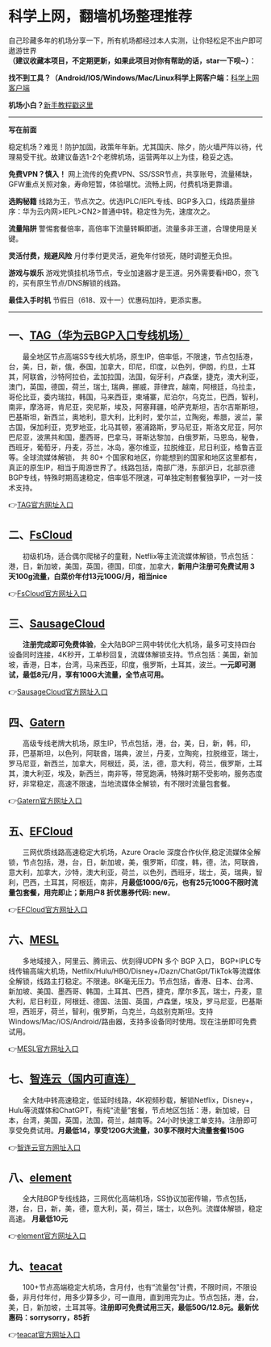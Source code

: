 # 科学上网，翻墙机场整理推荐

自己珍藏多年的机场分享一下，所有机场都经过本人实测，让你轻松足不出户即可遨游世界   
**（建议收藏本项目，不定期更新，如果此项目对你有帮助的话，star一下呗~）**：

**找不到工具？（Android/IOS/Windows/Mac/Linux科学上网客户端：**[科学上网客户端](https://github.com/JOELU141/v2raytrojanssrshare/blob/main/%E7%A7%91%E5%AD%A6%E4%B8%8A%E7%BD%91%E5%AE%A2%E6%88%B7%E7%AB%AFandroid%2Bios%2Bpc)

**机场小白？**[新手教程戳这里](https://github.com/WallKiller-glitch/V2raySSSSRShare/tree/main/%E6%96%B0%E6%89%8B%E4%BD%BF%E7%94%A8%E6%95%99%E7%A8%8B)

------

**写在前面**

稳定机场？难觅！防护加固，政策年年新。尤其国庆、除夕，防火墙严阵以待，代理易受干扰。故建议备选1-2个老牌机场，运营两年以上为佳，稳妥之选。

**免费VPN？慎入！**
网上流传的免费VPN、SS/SSR节点，共享账号，流量稀缺，GFW重点关照对象，寿命短暂，体验堪忧。流畅上网，付费机场更靠谱。

**选购秘籍**
线路为王，节点次之。优选IPLC/IEPL专线、BGP多入口，线路质量排序：华为云内网>IEPL>CN2>普通中转。稳定性为先，速度次之。

**流量陷阱**
警惕套餐倍率，高倍率下流量转瞬即逝。流量多非王道，合理使用是关键。

**灵活付费，规避风险**
月付季付更灵活，避免年付锁死，随时调整无负担。

**游戏与娱乐**
游戏党慎挂机场节点，专业加速器才是王道。另外需要看HBO，奈飞的，买有原生节点/DNS解锁的线路。

**最佳入手时机**
节假日（618、双十一）优惠码加持，更添实惠。

------

## 一、[TAG（华为云BGP入口专线机场）](https://tagss04.pro/#/auth/dZaVinMP)

&emsp;&emsp;最全地区节点高端SS专线大机场，原生IP，倍率低，不限速，节点包括港，台，美，日，新，俄，泰国，加拿大，印尼，印度，以色列，伊朗，约旦，土耳其，阿联酋，沙特阿拉伯，孟加拉国，法国，匈牙利，卢森堡，捷克，澳大利亚，澳门，英国，德国，荷兰，瑞士, 瑞典，挪威，菲律宾，越南，阿根廷，乌拉圭，哥伦比亚，委内瑞拉，韩国，马来西亚，柬埔寨，尼泊尔，乌克兰，巴西，智利，南非，摩洛哥，肯尼亚，突尼斯，埃及，阿塞拜疆，哈萨克斯坦，吉尔吉斯斯坦，巴基斯坦，新西兰，奥地利，意大利，比利时，爱尔兰，立陶宛，希腊，波兰，蒙古国，保加利亚，克罗地亚，北马其顿，塞浦路斯，罗马尼亚，斯洛文尼亚，阿尔巴尼亚，波黑共和国，墨西哥，巴拿马，哥斯达黎加，白俄罗斯，马恩岛，秘鲁，西班牙，葡萄牙，丹麦，芬兰，冰岛，塞尔维亚，拉脱维亚，尼日利亚，格鲁吉亚等。全球流媒体解锁， 共 80+ 个国家和地区，你能想到的国家和地区这里都有，真正的原生IP，相当于周游世界了。线路包括，南部广港，东部沪日，北部京德 BGP专线，特殊时期高速稳定，倍率低不限速，可单独定制套餐独享IP，一对一技术支持。

👉[TAG官方网址入口](https://tagss04.pro/#/auth/dZaVinMP)


## 二、[FsCloud](https://dash.996cloud.top/#/register?code=KufznxLC)

&emsp;&emsp;初级机场，适合偶尔爬梯子的童鞋，Netflix等主流流媒体解锁，节点包括：港，日，新加坡，美国，英国，德国，印度，加拿大，**新用户注册可免费试用 3 天100g流量，白菜价年付13元100G/月，相当nice**

👉[FsCloud官方网址入口](https://dash.996cloud.top/#/register?code=KufznxLC)


## 三、[SausageCloud](https://reborn.kaochang.ltd/#/register?code=VflSTInW)

&emsp;&emsp;**注册完成即可免费体验**，全大陆BGP三网中转优化大机场，最多可支持四台设备同时连接，4K秒开，工单秒回复，流媒体解锁支持。节点包括：美国，新加坡，香港，日本，台湾，马来西亚，印度，俄罗斯，土耳其，波兰。**一元即可测试，最低8元/月，享有100G大流量，全节点可用。**

👉[SausageCloud官方网址入口](https://reborn.kaochang.ltd/#/register?code=VflSTInW)


## 四、[Gatern](https://shuttle.gt-all.com/aff.php?aff=9643)

&emsp;&emsp;高级专线老牌大机场，原生IP，节点包括，港，台，美，日，新，韩，印，菲，巴基斯坦，以色列，阿联酋，瑞典，波兰，丹麦，立陶宛，拉脱维亚，瑞士，罗马尼亚，新西兰，加拿大，阿根廷，英，法，德，意大利，荷兰，俄罗斯，土耳其，澳大利亚，埃及，新西兰，南非等，带宽跑满，特殊时期不受影响，服务态度好，非常稳定，高速不限速，当地流媒体全解锁，有不限时流量包套餐。

👉[Gatern官方网址入口](https://shuttle.gt-all.com/aff.php?aff=9643)


## 五、[EFCloud](https://www.easyfastcloud.com/#/register?code=APZagrq3)

&emsp;&emsp;三网优质线路高速稳定大机场，Azure Oracle 深度合作伙伴,稳定流媒体全解锁，节点包括，港，台，日，新加坡，美，俄罗斯，印度，韩，德，法，阿联酋，意大利，加拿大，沙特，澳大利亚，荷兰，以色列，西班牙，瑞士，英，瑞典，智利，巴西，土耳其，阿根廷，南非，**月最低100G/6元，也有25元100G不限时流量包套餐，用完即止；新用户8 折优惠券代码: new**。

👉[EFCloud官方网址入口](https://www.easyfastcloud.com/#/register?code=APZagrq3)


## 六、[MESL](https://in.mesl.cloud/#/register?code=ggig1JoC)

&emsp;&emsp;多地域接入，阿里云、腾讯云、优刻得UDPN 多个 BGP 入口， BGP+IPLC专线传输高端大机场，Netfilx/Hulu/HBO/Disney+/Dazn/ChatGpt/TikTok等流媒体全解锁，线路主打稳定。不限速。8K毫无压力。节点包括，香港、日本、台湾、新加坡、美国、墨西哥、韩国，土耳其、巴西，捷克，摩尔多瓦，瑞士，丹麦，意大利，尼日利亚，阿根廷、德国、法国、英国，卢森堡，埃及，罗马尼亚，巴基斯坦，西班牙，荷兰，智利，俄罗斯，乌克兰，乌兹别克斯坦。支持Windows/Mac/iOS/Android/路由器，支持多设备同时使用。现在注册即可免费试用。

👉[MESL官方网址入口](https://in.mesl.cloud/#/register?code=ggig1JoC)


## 七、[智连云（国内可直连）](https://zhilianyun.xyz/#/register?code=DDfvZZF0)

&emsp;&emsp;全大陆中转高速稳定，低延时线路，4K视频秒载，解锁Netflix，Disney+，Hulu等流媒体和ChatGPT，有纯“流量”套餐，节点地区包括：港，新加坡，日本，台湾，美国，英国，法国，荷兰，越南等。24小时快速工单支持。注册即可享受免费试用。**月最低14，享受120G大流量，30享不限时大流量套餐150G**

👉[智连云官方网址入口](https://zhilianyun.xyz/#/register?code=DDfvZZF0)


## 八、[element](https://api.yuansu.uk/v1/guest/i/UN4Y9DRJ)

&emsp;&emsp;全大陆BGP专线线路，三网优化高端机场，SS协议加密传输，节点包括，港，台，日，新，美，德，意大利，英，荷兰，瑞士，以色列。流媒体解锁，稳定高速。
**月最低10元**

👉[element官方网址入口](https://api.yuansu.uk/v1/guest/i/UN4Y9DRJ)


## 九、[teacat](https://teacat.cloud/#/register?code=6o2Q8dh7)

&emsp;&emsp;100+节点高端稳定大机场，含月付，也有“流量包”计费，不限时间，不限设备，非月付年付，用多少算多少，可一直用，直到用完为止。节点包括，港，台，美，日，新加坡，土耳其等。**注册即可免费试用三天，最低50G/12.8元。最新优惠码：sorrysorry，85折**

👉[teacat官方网址入口](https://teacat.cloud/#/register?code=6o2Q8dh7)  



